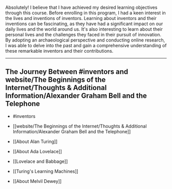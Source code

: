 
Absolutely! I believe that I have achieved my desired learning objectives through this course. Before enrolling in this program, I had a keen interest in the lives and inventions of inventors. Learning about inventors and their inventions can be fascinating, as they have had a significant impact on our daily lives and the world around us. It's also interesting to learn about their personal lives and the challenges they faced in their pursuit of innovation. By adopting an archaeological perspective and conducting online research, I was able to delve into the past and gain a comprehensive understanding of these remarkable inventors and their contributions.

---
## The Journey Between #inventors and website/The Beginnings of the Internet/Thoughts & Additional Information/Alexander Graham Bell and the Telephone

- #inventors

- [[website/The Beginnings of the Internet/Thoughts & Additional Information/Alexander Graham Bell and the Telephone]]

- [[About Alan Turing]]

- [[About Ada Lovelace]]

- [[Lovelace and Babbage]]

- [[Turing's Learning Machines]]

- [[About Melvil Dewey]]
